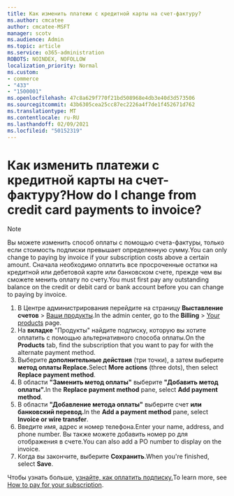 ```yaml
---
title: Как изменить платежи с кредитной карты на счет-фактуру?
ms.author: cmcatee
author: cmcatee-MSFT
manager: scotv
ms.audience: Admin
ms.topic: article
ms.service: o365-administration
ROBOTS: NOINDEX, NOFOLLOW
localization_priority: Normal
ms.custom:
- commerce
- "433"
- "1500001"
ms.openlocfilehash: 47c8a629f770f21bd508968e4db3e40d3d573506
ms.sourcegitcommit: 43b6305cea25cc87ec2226a4f7de1f452671d762
ms.translationtype: MT
ms.contentlocale: ru-RU
ms.lasthandoff: 02/09/2021
ms.locfileid: "50152319"
---
```

# <a name="how-do-i-change-from-credit-card-payments-to-invoice"></a><span data-ttu-id="242d5-102">Как изменить платежи с кредитной карты на счет-фактуру?</span><span class="sxs-lookup"><span data-stu-id="242d5-102">How do I change from credit card payments to invoice?</span></span>

> [!NOTE]
> <span data-ttu-id="242d5-103">Вы можете изменить способ оплаты с помощью счета-фактуры, только если стоимость подписки превышает определенную сумму.</span><span class="sxs-lookup"><span data-stu-id="242d5-103">You can only change to paying by invoice if your subscription costs above a certain amount.</span></span> <span data-ttu-id="242d5-104">Сначала необходимо оплатить все просроченные остатки на кредитной или дебетовой карте или банковском счете, прежде чем вы сможете менить оплату по счету.</span><span class="sxs-lookup"><span data-stu-id="242d5-104">You must first pay any outstanding balance on the credit or debit card or bank account before you can change to paying by invoice.</span></span>

1. <span data-ttu-id="242d5-105">В Центре администрирования перейдите на страницу **Выставление счетов** > [Ваши продукты](https://go.microsoft.com/fwlink/p/?linkid=842054).</span><span class="sxs-lookup"><span data-stu-id="242d5-105">In the admin center, go to the **Billing** > [Your products](https://go.microsoft.com/fwlink/p/?linkid=842054) page.</span></span>
2. <span data-ttu-id="242d5-106">На **вкладке** "Продукты" найдите подписку, которую вы хотите оплатить с помощью альтернативного способа оплаты.</span><span class="sxs-lookup"><span data-stu-id="242d5-106">On the **Products** tab, find the subscription that you want to pay for with the alternate payment method.</span></span>
3. <span data-ttu-id="242d5-107">Выберите **дополнительные действия** (три точки), а затем выберите **метод оплаты Replace.**</span><span class="sxs-lookup"><span data-stu-id="242d5-107">Select **More actions** (three dots), then select **Replace payment method**.</span></span>
4. <span data-ttu-id="242d5-108">В области **"Заменить метод оплаты"** выберите **"Добавить метод оплаты".**</span><span class="sxs-lookup"><span data-stu-id="242d5-108">In the **Replace payment method** pane, select **Add payment method**.</span></span>
5. <span data-ttu-id="242d5-109">В области **"Добавление метода оплаты"** выберите счет **или банковский перевод.**</span><span class="sxs-lookup"><span data-stu-id="242d5-109">In the **Add a payment method** pane, select **Invoice or wire transfer**.</span></span>
6. <span data-ttu-id="242d5-110">Введите имя, адрес и номер телефона.</span><span class="sxs-lookup"><span data-stu-id="242d5-110">Enter your name, address, and phone number.</span></span> <span data-ttu-id="242d5-111">Вы также можете добавить номер po для отображения в счете.</span><span class="sxs-lookup"><span data-stu-id="242d5-111">You can also add a PO number to display on the invoice.</span></span>
7. <span data-ttu-id="242d5-112">Когда вы закончите, выберите **Сохранить**.</span><span class="sxs-lookup"><span data-stu-id="242d5-112">When you're finished, select **Save**.</span></span>

<span data-ttu-id="242d5-113">Чтобы узнать больше, [узнайте, как оплатить подписку.](https://docs.microsoft.com/microsoft-365/commerce/billing-and-payments/pay-for-your-subscription)</span><span class="sxs-lookup"><span data-stu-id="242d5-113">To learn more, see [How to pay for your subscription](https://docs.microsoft.com/microsoft-365/commerce/billing-and-payments/pay-for-your-subscription).</span></span>